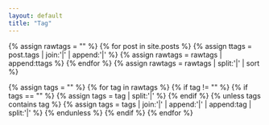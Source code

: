 ```yaml
---
layout: default
title: "Tag"
---
```

<!--
The following part extracts all the tags from your posts and sort tags,
 so that you do not need to manually collect your tags to a place.
=======================
-->
{% assign rawtags = "" %}
{% for post in site.posts %}
    {% assign ttags = post.tags | join:'|' | append:'|' %}
    {% assign rawtags = rawtags | append:ttags %}
{% endfor %}
{% assign rawtags = rawtags | split:'|' | sort %}

<!--
=======================
The following part removes dulpicated tags and invalid tags like blank tag.
=======================
-->
{% assign tags = "" %}
{% for tag in rawtags %}
    {% if tag != "" %}
        {% if tags == "" %}
            {% assign tags = tag | split:'|' %}
        {% endif %}
        {% unless tags contains tag %}
            {% assign tags = tags | join:'|' | append:'|' | append:tag | split:'|' %}
        {% endunless %}
    {% endif %}
{% endfor %}